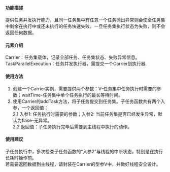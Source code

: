 #### 功能描述
提供任务并发执行能力，且同一任务集中有任意一个任务抛出异常则会使全任务集中剩余在执行中或还未执行的任务快速失败。一旦任务集执行状态为失败，则不会返回任何数据。

#### 元素介绍
Carrier：任务集载体，记录全部任务、任务集状态、失败异常信息。  
TaskParallelExecution：任务并发执行器，需提交一个Carrier到执行器.

#### 使用方法
1. 创建一个Carrier实例，需要提供两个参数：V-任务集中任务执行时需要的参数；waitTime-任务集中单个任务执行的最长等待时间。
2. 使用Carrier的addTask方法，将子任务提交到任务集。子任务函数共有两个入参，一个返回值：  
    2.1 入参1: 任务执行时需要的参数；入参2: 当前任务集是否已经发生异常，默认为flase-无异常。  
    2.2 返回值：子任务执行完毕后需要到主线程中执行的动作。

#### 使用建议
子任务执行中，多次检查子任务函数的“入参2”与线程的中断状态，特别是在执行长耗时操作前。  
若需要返回数据到主线程，请封装在Carrier的型参V中，并做好线程安全设计。